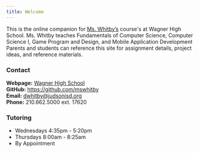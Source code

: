 ```yaml
---
title: Welcome
---
```


This is the online  companion for [Ms. Whitby’s](https://www.judsonisd.org/Domain/6785) course's at Wagner High School. Ms. Whitby teaches Fundamentals of Computer Science, Computer Science I, Game Program and Design, and Mobile Application Development Parents and students can reference this site for assignment details, project ideas, and reference materials.

### Contact

**Webpage:** [Wagner High School](https://judsonisd.org/domain/6785)<br>
**GitHub:** <https://github.com/mswhitby><br>
**Email:** <dwhitby@judsonisd.org><br>
**Phone:** 210.662.5000 ext. 17620<br>

### Tutoring

- Wednesdays 4:35pm - 5:20pm
- Thursdays 8:00am - 8:25am
- By Appointment

